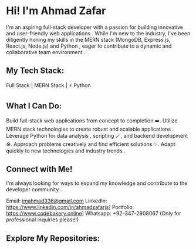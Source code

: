 # Hi! I'm Ahmad Zafar
I'm an aspiring full-stack developer with a passion for building innovative and user-friendly web applications . While I'm new to the industry, I've been diligently honing my skills in the MERN stack (MongoDB, Express.js, React.js, Node.js)  and Python , eager to contribute to a dynamic and collaborative team environment .

## My Tech Stack:
Full Stack | MERN Stack | ⚡ Python

## What I Can Do:
Build full-stack web applications from concept to completion ️➡️.
Utilize MERN stack technologies to create robust and scalable applications .
Leverage Python for data analysis , scripting 🪄, and backend development ⚙️.
Approach problems creatively and find efficient solutions ✨.
Adapt quickly to new technologies and industry trends .


## Connect with Me!
I'm always looking for ways to expand my knowledge and contribute to the developer community .

Email: imahmad336@gmail.com
LinkedIn: https://www.linkedin.com/in/ahmadzafarjs]
Portfolio: https://www.codebakery.online]
Whatsapp: +92-347-2908067 (Only for professional inquiries please!)
## Explore My Repositories:
